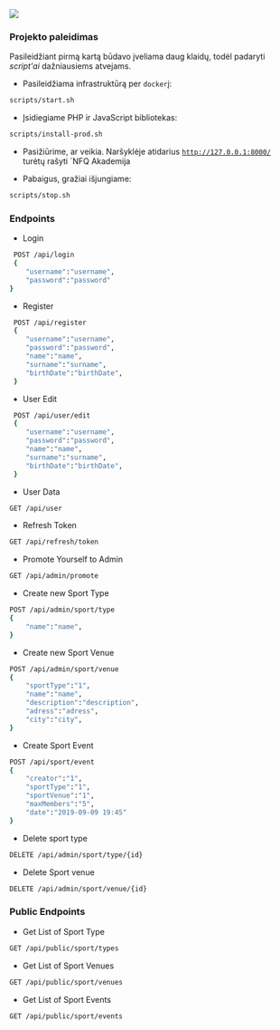 ﻿![](https://avatars0.githubusercontent.com/u/4995607?v=3&s=100)

### Projekto paleidimas

Pasileidžiant pirmą kartą būdavo įveliama daug klaidų, todėl padaryti _script'ai_ dažniausiems atvejams.

* Pasileidžiama infrastruktūrą per `docker`į:
```bash
scripts/start.sh
```

* Įsidiegiame PHP ir JavaScript bibliotekas:
```bash
scripts/install-prod.sh
```

* Pasižiūrime, ar veikia.
  Naršyklėje atidarius [`http://127.0.0.1:8000/`](http://127.0.0.1:8000/) turėtų rašyti `NFQ Akademija

* Pabaigus, gražiai išjungiame:
```bash
scripts/stop.sh
```


### Endpoints

* Login 
```bash
 POST /api/login
 {
    "username":"username", 
    "password":"password"
}
```

* Register
```bash
 POST /api/register
 {
    "username":"username",
    "password":"password",
    "name":"name",
    "surname":"surname",
    "birthDate":"birthDate",
 }
```

* User Edit
```bash
 POST /api/user/edit
 {
    "username":"username",
    "password":"password",
    "name":"name",
    "surname":"surname",
    "birthDate":"birthDate",
 }
```

*  User Data
```bash
GET /api/user
```

* Refresh Token
```bash
GET /api/refresh/token
```

* Promote Yourself to Admin
```bash
GET /api/admin/promote
```

* Create new Sport Type
```bash
POST /api/admin/sport/type
{
    "name":"name",
}
```

* Create new Sport Venue
```bash
POST /api/admin/sport/venue
{
    "sportType":"1",
    "name":"name",
    "description":"description",
    "adress":"adress",
    "city":"city",
}
```

* Create Sport Event
```bash
POST /api/sport/event
{
    "creator":"1",
    "sportType":"1",
    "sportVenue":"1",
    "maxMembers":"5",
    "date":"2019-09-09 19:45"
}
```

* Delete sport type
```bash
DELETE /api/admin/sport/type/{id}
```

* Delete Sport venue 
```bash
DELETE /api/admin/sport/venue/{id}
```


### Public Endpoints

* Get List of Sport Type
```bash
GET /api/public/sport/types
```

* Get List of Sport Venues
```bash
GET /api/public/sport/venues
```

* Get List of Sport Events
```bash
GET /api/public/sport/events
```


